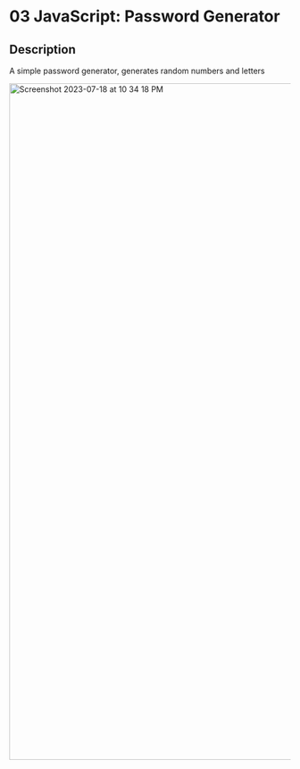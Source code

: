 # 03 JavaScript: Password Generator

## Description
A simple password generator, generates random numbers and letters

<img width="1212" alt="Screenshot 2023-07-18 at 10 34 18 PM" src="https://github.com/Daveerr/password-generator/assets/96632776/96b6bc0e-137e-4a76-91e7-16b3ae0c00c1">










